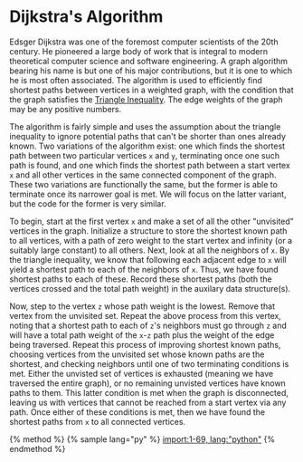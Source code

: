 # Dijkstra's Algorithm
Edsger Dijkstra was one of the foremost computer scientists of the 20th century.  He pioneered a large body of work that is integral to modern theoretical computer science and software engineering.  A graph algorithm bearing his name is but one of his major contributions, but it is one to which he is most often associated.  The algorithm is used to efficiently find shortest paths between vertices in a weighted graph, with the condition that the graph satisfies the [Triangle Inequality](https://en.wikipedia.org/wiki/Triangle_inequality).  The edge weights of the graph may be any positive numbers.

The algorithm is fairly simple and uses the assumption about the triangle inequality to ignore potential paths that can't be shorter than ones already known.  Two variations of the algorithm exist: one which finds the shortest path between two particular vertices `x` and `y`, terminating once one such path is found, and one which finds the shortest path between a start vertex `x` and all other vertices in the same connected component of the graph.  These two variations are functionally the same, but the former is able to terminate once its narrower goal is met.  We will focus on the latter variant, but the code for the former is very similar.

To begin, start at the first vertex `x` and make a set of all the other "unvisited" vertices in the graph.  Initialize a structure to store the shortest known path to all vertices, with a path of zero weight to the start vertex and infinity (or a suitably large constant) to all others.  Next, look at all the neighbors of `x`.  By the triangle inequality, we know that following each adjacent edge to `x` will yield a shortest path to each of the neighbors of `x`.  Thus, we have found shortest paths to each of these.  Record these shortest paths (both the vertices crossed and the total path weight) in the auxilary data structure(s).

Now, step to the vertex `z` whose path weight is the lowest.  Remove that vertex from the unvisited set.  Repeat the above process from this vertex, noting that a shortest path to each of `z`'s neighbors must go through `z` and will have a total path weight of the `x`-`z` path plus the weight of the edge being traversed.  Repeat this process of improving shortest known paths, choosing vertices from the unvisited set whose known paths are the shortest, and checking neighbors until one of two terminating conditions is met.  Either the unvisted set of vertices is exhausted (meaning we have traversed the entire graph), or no remaining unvisted vertices have known paths to them.  This latter condition is met when the graph is disconnected, leaving us with vertices that cannot be reached from a start vertex via any path.  Once either of these conditions is met, then we have found the shortest paths from `x` to all connected vertices.

{% method %}
{% sample lang="py" %}
[import:1-69, lang:"python"](code/python/dijkstra.py)
{% endmethod %}



<script>
MathJax.Hub.Queue(["Typeset",MathJax.Hub]);
</script>
